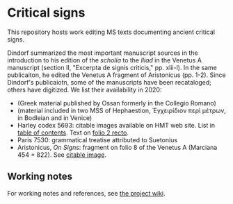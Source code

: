 # Critical signs

This repository hosts work editing MS texts documenting ancient critical signs.

Dindorf summarized the most important manuscript sources in the introduction to his edition of the *scholia* to the *Iliad* in the Venetus A manuscript  (section II, "Excerpta de signis criticis," pp. xlii-l). In the same publicaiton, he edited the Venetus A fragment of Aristonicus (pp. 1-2).  Since Dindorf's publicaiotn, some of the manuscripts have been recataloged; others have digitized.  We list their availability in 2020:


- (Greek material published by Ossan formerly in the Collegio Romano)
- (material included in two MSS of Hephaestion, Ἐγχειρίδιον περὶ μέτρων, in Bodleian and in Venice)
- Harley codex 5693: citable images available on HMT web site.  List in [table of contents](http://www.homermultitext.org/ict2/?urn=urn:cite2:citebl:harley5693imgs.v1:f001v@0.2513,0.3830,0.4912,0.02456).  Text on [folio 2 recto](http://www.homermultitext.org/ict2/?urn=urn:cite2:citebl:harley5693imgs.v1:f002r).
- Paris 7530: grammatical treatise attributed to Suetonius
- Aristonicus, *On Signs*: fragment on folio 8 of the Venetus A (Marciana 454 = 822). See [citable image](http://www.homermultitext.org/ict2/?urn=urn:cite2:hmt:vaimg.2017a:VA008RN_0009).


## Working notes

For working notes and references, see [the project wiki](https://github.com/hmteditors/criticalsigns/wiki).
